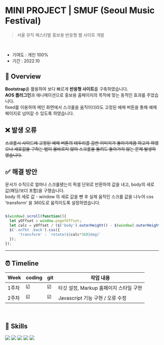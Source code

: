 # MINI PROJECT | SMUF (Seoul Music Festival)
> 서울 뮤직 페스티벌 홍보용 반응형 웹 사이트 개발
<br>

* 기여도 : 개인 100% <br> 
* 기간 : 2022.10

## 📍 Overview

**Bootstrap**을 활용하여 보다 빠르게 **반응형 사이트**를 구축하였습니다. <br>
**AOS 플러그인**과 애니메이션으로 홍보용 홈페이지의 목적에 맞는 동적인 효과를 주었습니다. <br>
fixed를 이용하여 메인 화면에서 스크롤을 움직이더라도 고정된 예매 버튼을 통해 예매 페이지로 넘어갈 수 있도록 하였습니다.


## ❌ 발생 오류

~~스크롤시 사이드에 고정된 예매 버튼의 테두리를 감싼 이미지가 돌아가게끔 하고자 하였으나 세로값을 구하는 법이 올바르지 않아 스크롤을 돌려도 돌아가지 않는 문제 발생하였습니다.~~

## ✅ 해결 방안
문서가 수직으로 얼마나 스크롤됐는지 픽셀 단위로 반환하여 값을 내고, body의 세로 값(패딩/보더 포함)을 구했습니다.<br>
body 의 세로 값 - window 의 세로 값을 뺀 후 실제 움직인 스크롤 값을 나누어 css 'transform' 을 360도로 움직이도록 설정하였습니다.
    
```js

$(window).scroll(function(){
  let yOffset = window.pageYOffset;
  let calc = yOffset / ($('body').outerHeight() - $(window).outerHeight());
  $('.onTkt .back').css({
      'transform' : `rotate(${calc*360}deg)`
  });
});
```

***

## ⏰ Timeline 
| Week | coding | git | 작업 내용 |
| ------ | -- | -- |----------- |
| 1주차 | ☑️ | ☑️ | 타깃 설정, Markup 홈페이지 스타일 구현  |
| 2주차 | ☑️ | ☑️ | Javascript 기능 구현 / 오류 수정 |

<br>

## 🚀 Skills 
<img src="https://img.shields.io/badge/html5-E34F26?style=for-the-badge&logo=html5&logoColor=white"> <img src="https://img.shields.io/badge/sass-CC6699?style=for-the-badge&logo=sass&logoColor=white"> <img src="https://img.shields.io/badge/javascript-F7DF1E?style=for-the-badge&logo=javascript&logoColor=black"> <img src="https://img.shields.io/badge/jQuery-0769AD?style=for-the-badge&logo=jQuery&logoColor=white"> <img src="https://img.shields.io/badge/Bootstrap-7952B3?style=for-the-badge&logo=Bootstrap&logoColor=white"> 
<br><br>
